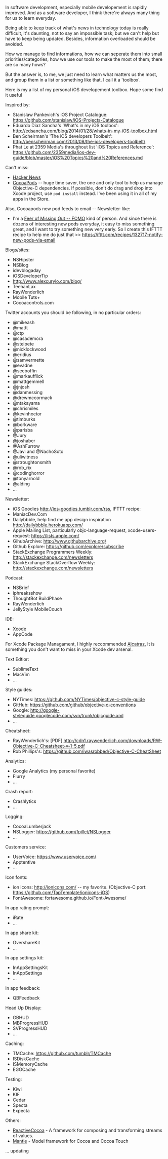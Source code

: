 In software development, especially mobile developement is rapidly improved. And as a software developer, I think there're always many thing for us to learn everyday. 

Being able to keep track of what's news in technology today is really difficult, it's daunting, not to say an impossible task; but we can't help but have to keep being updated. Besides, information overloaded should be avoided. 

How we manage to find informations, how we can seperate them into small priorities/categories, how we use our tools to make the most of them; there are so many hows?

But the answer is, to me, we just need to learn what matters us the most, and group them in a list or something like that. I call it a 'toolbox'. 

Here is my a list of my personal iOS developement toolbox. Hope some find it useful

Inspired by:
+ Stanislaw Pankevich's iOS Project Catalogue: https://github.com/stanislaw/iOS-Projects-Catalogue
+ Eduardo Diaz Sancha's 'What's in my iOS toolbox': http://edsancha.com/blog/2014/01/28/whats-in-my-iOS-toolbox.html
+ Ben Scheirman's 'The iOS developers Toolbelt': http://benscheirman.com/2013/08/the-ios-developers-toolbelt/
+ Phat Le at 2359 Media's throughout list 'iOS Topics and Reference': https://github.com/2359media/ios-dev-guide/blob/master/iOS%20Topics%20and%20References.md

Can't miss:
+ [Hacker News](https://news.ycombinator.com/)
+ [CocoaPods](http://cocoapods.org/) -- huge time saver, the one and only tool to help us manage Objective-C dependencies. If possible, don't do drag and drop into Xcode project, use `pod install` instead. I've been using it in all of my apps in the Store.

Also, 
Cocoapods new pod feeds to email -- Newsletter-like:
+ I'm a [Feer of Missing Out -- FOMO](http://en.wikipedia.org/wiki/Fear_of_missing_out) kind of person. And since there is dozens of interesting new pods everyday, it easy to miss something great, and I want to try something new very early. So I create this IFTTT recipe to help me do just that >> https://ifttt.com/recipes/132717-notify-new-pods-via-email

Blogs/sites:
+ NSHipster
+ NSBlog
+ idevblogaday
+ iOSDeveloperTip
+ http://www.alexcurylo.com/blog/
+ TeehanLax
+ RayWenderlich
+ Mobile Tuts+
+ Cocoacontrols.com

Twitter accounts you should be following, in no particular orders:
+ @mikeash
+ @mattt
+ @ctp
+ @casademora
+ @steipete
+ @nicklockwood
+ @eridius
+ @samvermette
+ @evadne
+ @secboffin
+ @markaufflick
+ @mattgemmell
+ @jnjosh
+ @danmessing
+ @drewmccormack
+ @ntakayama
+ @chrismiles
+ @kevinhoctor
+ @timburks
+ @borkware
+ @parisba
+ @Jury
+ @joshaber
+ @AshFurrow
+ @Javi and @NachoSoto
+ @uliwitness
+ @stroughtonsmith
+ @rob_rix
+ @codinghorror
+ @tonyarnold
+ @alding
+ ...

Newsletter:
+ iOS Goodies http://ios-goodies.tumblr.com/rss, IFTTT recipe: 
+ ManiacDev.Com
+ Dailybbble, help find me app design inspiration http://dailybbble.herokuapp.com/
+ Apple Mailing List, particularly objc-language-request, xcode-users-request: https://lists.apple.com/
+ GihubArchive: http://www.githubarchive.org/
+ Github Explore: https://github.com/explore/subscribe
+ StackExchange Programmers Weekly: http://stackexchange.com/newsletters
+ StackExchange StackOverflow Weekly: http://stackexchange.com/newsletters

Podcast:
+ NSBrief
+ iphreaksshow
+ ThoughtBot BuildPhase
+ RayWenderlich
+ JellyStyle MobileCouch

IDE:
+ Xcode
+ AppCode

For Xcode Package Managament, I highly reccommended [Alcatraz](http://mneorr.github.io/Alcatraz/), It is something you don't want to miss in your Xcode dev arsenal.

Text Edtior:
+ SublimeText
+ MacVim
+ ...

Style guides:
+ NYTimes: https://github.com/NYTimes/objective-c-style-guide
+ GitHub: https://github.com/github/objective-c-conventions
+ Google: http://google-styleguide.googlecode.com/svn/trunk/objcguide.xml
+ ...

Cheatsheet:
+ RayWenderlich's: [PDF] http://cdn1.raywenderlich.com/downloads/RW-Objective-C-Cheatsheet-v-1-5.pdf
+ Rob Phillips's: https://github.com/iwasrobbed/Objective-C-CheatSheet

Analytics:
+ Google Analytics (my personal favorite)
+ Flurry
+ ...

Crash report:
+ Crashlytics
+ ...

Logging:
+ CocoaLumberjack
+ NSLogger: https://github.com/fpillet/NSLogger
+ ...

Customers service:
+ UserVoice: https://www.uservoice.com/
+ Apptentive
+ ...

Icon fonts:
+ ion icons: http://ionicons.com/ -- my favorite. (Objective-C port: https://github.com/TapTemplate/ionicons-iOS)
+ FontAwesome: fortawesome.github.io/Font-Awesome/‎

In app rating prompt:
+ iRate
+ ...

In app share kit:
+ OvershareKit
+ ...

In app settings kit:
+ InAppSettingsKit
+ InAppSettings
+ ...

In app feedback:
+ QBFeedback

Head Up Display:
+ GBHUD
+ MBProgressHUD
+ SVProgressHUD
+ ...

Caching:
+ TMCache: https://github.com/tumblr/TMCache
+ ISDiskCache
+ ISMemoryCache 
+ EGOCache

Testing:
+ Kiwi
+ KIF
+ Cedar
+ Specta
+ Expecta

Others:
+ [ReactiveCocoa](https://github.com/ReactiveCocoa/ReactiveCocoa) - A framework for composing and transforming streams of values.
+ [Mantle](https://github.com/MantleFramework/Mantle) - Model framework for Cocoa and Cocoa Touch

... updating

